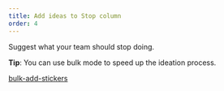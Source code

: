 ```yaml
---
title: Add ideas to Stop column
order: 4
---
```


Suggest what your team should stop doing.

**Tip**: You can use bulk mode to speed up the ideation process.

[bulk-add-stickers](howTo:bulk-add-stickers)


